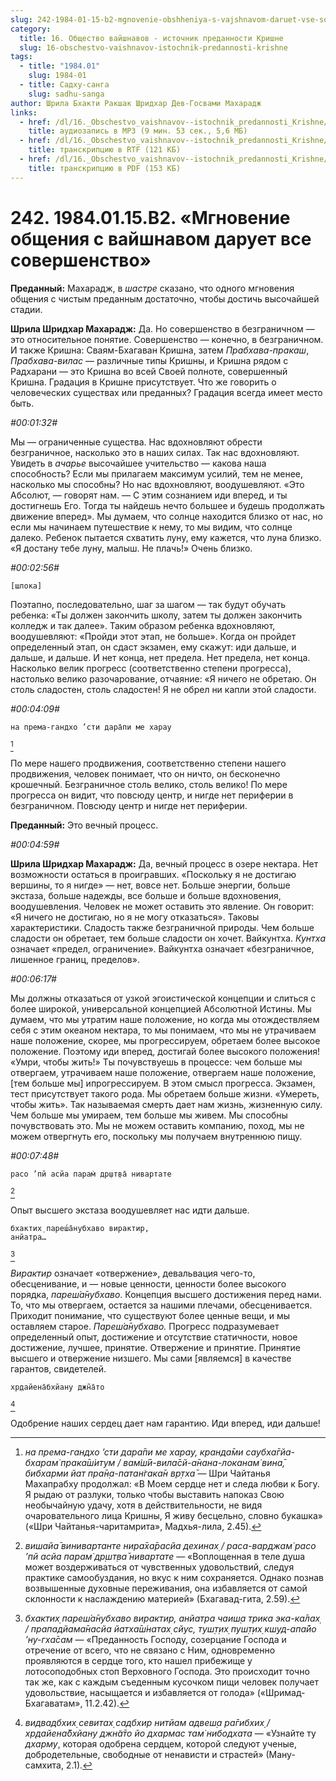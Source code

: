 ```yaml
---
slug: 242-1984-01-15-b2-mgnovenie-obshheniya-s-vajshnavom-daruet-vse-sovershenstvo
category:
  title: 16. Общество вайшнавов - источник преданности Кришне
  slug: 16-obschestvo-vaishnavov-istochnik-predannosti-krishne
tags:
  - title: "1984.01"
    slug: 1984-01
  - title: Садху-санга
    slug: sadhu-sanga
author: Шрила Бхакти Ракшак Шридхар Дев-Госвами Махарадж
links:
  - href: /dl/16._Obschestvo_vaishnavov--istochnik_predannosti_Krishne/242_1984.01.15.B2_SridharMj_Mgnoveniye_obweniya_s_vaishnavom_daruyet_vse_sovershenstvo.mp3
    title: аудиозапись в MP3 (9 мин. 53 сек., 5,6 МБ)
  - href: /dl/16._Obschestvo_vaishnavov--istochnik_predannosti_Krishne/242_1984.01.15.B2_SridharMj_Mgnoveniye_obweniya_s_vaishnavom_daruyet_vse_sovershenstvo.rtf
    title: транскрипцию в RTF (121 КБ)
  - href: /dl/16._Obschestvo_vaishnavov--istochnik_predannosti_Krishne/242_1984.01.15.B2_SridharMj_Mgnoveniye_obweniya_s_vaishnavom_daruyet_vse_sovershenstvo.pdf
    title: транскрипцию в PDF (153 КБ)
---
```


# 242. 1984.01.15.B2. «Мгновение общения с вайшнавом дарует все совершенство»

**Преданный:** Махарадж, в *шастре* сказано, что одного мгновения общения с чистым преданным достаточно, чтобы достичь высочайшей стадии.

**Шрила Шридхар Махарадж:** Да. Но совершенство в безграничном — это относительное понятие. Совершенство — конечно, в безграничном. И также Кришна: Сваям-Бхагаван Кришна, затем *Прабхава-пракаш*, *Прабхава-вилас* — различные типы Кришны, и Кришна рядом с Радхарани — это Кришна во всей Своей полноте, совершенный Кришна. Градация в Кришне присутствует. Что же говорить о человеческих существах или преданных? Градация всегда имеет место быть.

*#00:01:32#*

Мы — ограниченные существа. Нас вдохновляют обрести безграничное, насколько это в наших силах. Так нас вдохновляют. Увидеть в *ачарье* высочайшее учительство — какова наша способность? Если мы прилагаем максимум усилий, тем не менее, насколько мы способны? Но нас вдохновляют, воодушевляют. «Это Абсолют, — говорят нам. — С этим сознанием иди вперед, и ты достигнешь Его. Тогда ты найдешь нечто большее и будешь продолжать движение вперед». Мы думаем, что солнце находится близко от нас, но если мы начинаем путешествие к нему, то мы видим, что солнце далеко. Ребенок пытается схватить луну, ему кажется, что луна близко. «Я достану тебе луну, малыш. Не плачь!» Очень близко.

*#00:02:56#*

    [шлока]

Поэтапно, последовательно, шаг за шагом — так будут обучать ребенка: «Ты должен закончить школу, затем ты должен закончить колледж и так далее». Таким образом ребенка вдохновляют, воодушевляют: «Пройди этот этап, не больше». Когда он пройдет определенный этап, он сдаст экзамен, ему скажут: иди дальше, и дальше, и дальше. И нет конца, нет предела. Нет предела, нет конца. Насколько велик прогресс (соответственно степени прогресса), настолько велико разочарование, отчаяние: «Я ничего не обретаю. Он столь сладостен, столь сладостен! Я не обрел ни капли этой сладости.

*#00:04:09#*

    на према-гандхо ’сти дара̄пи ме харау
[^_ftn1]

По мере нашего продвижения, соответственно степени нашего продвижения, человек понимает, что он ничто, он бесконечно крошечный. Безграничное столь велико, столь велико! По мере прогресса он видит, что повсюду центр, и нигде нет периферии в безграничном. Повсюду центр и нигде нет периферии.

**Преданный:** Это вечный процесс.

*#00:04:59#*

**Шрила Шридхар Махарадж:** Да, вечный процесс в озере нектара. Нет возможности остаться в проигравших. «Поскольку я не достигаю вершины, то я нигде» — нет, вовсе нет. Больше энергии, больше экстаза, больше надежды, все больше и больше вдохновения, воодушевления. Человек не может оставить это явление. Он говорит: «Я ничего не достигаю, но я не могу отказаться». Таковы характеристики. Сладость также безграничной природы. Чем больше сладости он обретает, тем больше сладости он хочет. Вайкунтха. *Кунтха* означает «предел, ограничение». Вайкунтха означает «безграничное, лишенное границ, пределов».

*#00:06:17#*

Мы должны отказаться от узкой эгоистической концепции и слиться с более широкой, универсальной концепцией Абсолютной Истины. Мы думаем, что мы утратим наше положение, но когда мы отождествляем себя с этим океаном нектара, то мы понимаем, что мы не утрачиваем наше положение, скорее, мы прогрессируем, обретаем более высокое положение. Поэтому иди вперед, достигай более высокого положения! «Умри, чтобы жить!» Ты почувствуешь в процессе: чем больше мы отвергаем, утрачиваем наше положение, отвергаем наше положение, [тем больше мы] ипрогрессируем. В этом смысл прогресса. Экзамен, тест присутствует такого рода. Мы обретаем больше жизни. «Умереть, чтобы жить». Так называемая смерть дает нам жизнь, жизненную силу. Чем больше мы умираем, тем больше мы живем. Мы способны почувствовать это. Мы не можем оставить компанию, поход, мы не можем отвергнуть его, поскольку мы получаем внутреннюю пищу.

*#00:07:48#*

    расо ’пй асйа парам̇ др̣шт̣ва̄ нивартате
[^_ftn2]

Опыт высшего экстаза воодушевляет нас идти дальше.

    бхактих̣ пареш́а̄нубхаво вирактир,
    анйатра…
[^_ftn3]

*Вирактир* означает «отвержение», девальвация чего-то, обесценивание, и — новые ценности, ценности более высокого порядка, *пареш́а̄нубхаво*. Концепция высшего достижения перед нами. То, что мы отвергаем, остается за нашими плечами, обесценивается. Приходит понимание, что существуют более ценные вещи, и мы оставляем старое. *Пареш́а̄нубхаво.* Прогресс подразумевает определенный опыт, достижение и отсутствие статичности, новое достижение, лучшее, принятие. Отвержение и принятие. Принятие высшего и отвержение низшего. Мы сами [являемся] в качестве гарантов, свидетелей.

    хр̣дайена̄бхйану джн̃а̄то
[^_ftn4]

Одобрение наших сердец дает нам гарантию. Иди вперед, иди дальше!



[^_ftn1]: *на према-гандхо ’сти дара̄пи ме харау, кранда̄ми саубха̄гйа-бхарам̇ прака̄ш́итум / вам̇ш́ӣ-вила̄сй-а̄нана-локанам̇ вина̄, бибхарми йат пра̄н̣а-патан̇гака̄н вр̣тха̄* — Шри Чайтанья Махапрабху продолжал: «В Моем сердце нет и следа любви к Богу. Я рыдаю от разлуки, только чтобы выставить напоказ Свою необычайную удачу, хотя в действительности, не видя очаровательного лица Кришны, Я живу бесцельно, словно букашка» («Шри Чайтанья-чаритамрита», Мадхья-лила, 2.45).

[^_ftn2]: *вишайа̄ винивартанте нира̄ха̄расйа дехинах̣ / раса-варджам̇ расо ’пй асйа парам̇ др̣шт̣ва̄ нивартате* — «Воплощенная в теле душа может воздерживаться от чувственных удовольствий, следуя практике самообуздания, но вкус к ним сохраняется. Однако познав возвышенные духовные переживания, она избавляется от самой склонности к наслаждению материей» (Бхагавад-гита, 2.59).

[^_ftn3]: *бхактих̣ пареш́а̄нубхаво вирактир, анйатра чаиш̣а трика эка-ка̄лах̣ / прападйама̄насйа йатха̄ш́натах̣ сйус, туш̣т̣их̣ пуш̣т̣их̣ кш̣уд-апа̄йо ’ну-гха̄сам* — «Преданность Господу, созерцание Господа и отречение от всего, что не связано с Ним, одновременно проявляются в сердце того, кто нашел прибежище у лотосоподобных стоп Верховного Господа. Это происходит точно так же, как с каждым съеденным кусочком пищи человек получает удовольствие, насыщается и избавляется от голода» («Шримад-Бхагаватам», 11.2.42).

[^_ftn4]: *видвадбхих̣ севитах̣ садбхир нитйам адвеш̣а ра̄гибхих̣ / хр̣дайена̄бхйану джн̃а̄то йо дхармас там̇ нибодхата* — «Узнайте ту *дхарму*, которая одобрена сердцем, которой следуют ученые, добродетельные, свободные от ненависти и страстей» (Ману-самхита, 2.1).

